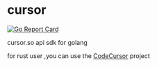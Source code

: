 # cursor
[![Go Report Card](https://goreportcard.com/badge/github.com/czyt/cursor)](https://goreportcard.com/report/github.com/czyt/cursor)

cursor.so api sdk for golang

for rust user ,you can use the [CodeCursor](https://github.com/Helixform/CodeCursor) project
